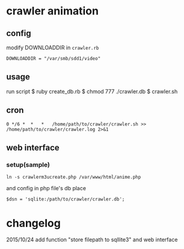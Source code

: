 # crawler animation
## config
modify DOWNLOADDIR in `crawler.rb`

    DOWNLOADDIR = "/var/smb/sdd1/video"
    
## usage
run script
    $ ruby create_db.rb
    $ chmod 777 ./crawler.db
    $ crawler.sh

## cron
    0 */6 *  *   *   /home/path/to/crawler/crawler.sh >> /home/path/to/crawler/crawler.log 2>&1

## web interface
### setup(sample)
    ln -s crawlerm3ucreate.php /var/www/html/anime.php
    
and config in php file's db place

    $dsn = 'sqlite:/path/to/crawler/crawler.db';

# changelog
2015/10/24 add function "store filepath to sqllite3" and web interface


